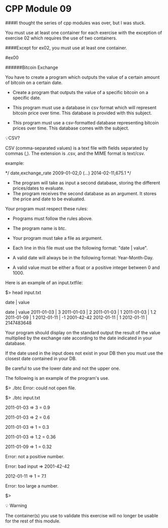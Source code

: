 # CPP Module 09

####I thought the series of cpp modules was over, but I was stuck.
<p> You must use at least one container for each exercise with the exception of exercise 02 which requires the use of two containers.</p>

####Except for ex02, you must use at least one container.

#ex00

######Bitcoin Exchange
<p>You have to create a program which outputs the value of a certain amount of bitcoin on a certain date.</p>

- Create a program that outputs the value of a specific bitcoin on a specific date.

- This program must use a database in csv format which will represent bitcoin price over time. This database is provided with this subject.

- This program must use a csv-formatted database representing bitcoin prices over time. This database comes with the subject.

💡CSV?

CSV (comma-separated values) is a text file with fields separated by commas (,). The extension is .csv, and the MIME format is text/csv.

example:

*/ date,exchange_rate
2009-01-02,0
(...)
2014-02-11,675.1 */

- The program will take as input a second database, storing the different prices/dates to evaluate.
- The program receives the second database as an argument. It stores the price and date to be evaluated.

Your program must respect these rules:
- Programs must follow the rules above.

- The program name is btc.

- Your program must take a file as argument.

- Each line in this file must use the following format: "date | value".

- A valid date will always be in the following format: Year-Month-Day.

- A valid value must be either a float or a positive integer between 0 and 1000.

Here is an example of an input.txtfile:

$> head input.txt

<p>date | value</p>

date | value
2011-01-03 | 3
2011-01-03 | 2
2011-01-03 | 1
2011-01-03 | 1.2
2011-01-09 | 1
2012-01-11 | -1
2001-42-42
2012-01-11 | 1
2012-01-11 | 2147483648

<p> Your program should display on the standard output the result of the value multiplied by the exchange rate according to the date indicated in your database.</p>

If the date used in the input does not exist in your DB then you must use the closest date contained in your DB.

Be careful to use the lower date and not the upper one.

The following is an example of the program's use.

$> ./btc
Error: could not open file.

<p>$&gt; ./btc input.txt</p>
<p>2011-01-03 =&gt; 3 = 0.9</p>
<p>2011-01-03 =&gt; 2 = 0.6</p>
<p>2011-01-03 =&gt; 1 = 0.3</p>
<p>2011-01-03 =&gt; 1.2 = 0.36</p>
<p>2011-01-09 =&gt; 1 = 0.32</p>
<p>Error: not a positive number.</p>
<p>Error: bad input =&gt; 2001-42-42</p>
<p>2012-01-11 =&gt; 1 = 7.1</p>
<p>Error: too large a number.</p>
<p>$&gt;</p>


💡 Warning

The container(s) you use to validate this exercise will no longer be usable for the rest of this module.



